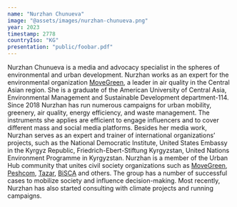 ```yaml
---
name: "Nurzhan Chunueva"
image: "@assets/images/nurzhan-chunueva.png"
year: 2023
timestamp: 2778
countryIso: "KG"
presentation: "public/foobar.pdf"
---
```


Nurzhan Chunueva is a media and advocacy specialist in the spheres of environmental and urban development. Nurzhan works as an expert for the environmental organization [MoveGreen](https://movegreen.kg/), a leader in air quality in the Central Asian region. She is a graduate of the American University of Central Asia, Environmental Management and Sustainable Development department-114. Since 2018 Nurzhan has run numerous campaigns for urban mobility, greenery, air quality, energy efficiency, and waste management. The instruments she applies are efficient to engage influencers and to cover different mass and social media platforms. Besides her media work, Nurzhan serves as an expert and trainer of international organizations’ projects, such as the National Democratic Institute, United States Embassy in the Kyrgyz Republic, Friedrich-Ebert-Stiftung Kyrgyzstan, United Nations Environment Programme in Kyrgyzstan. Nurzhan is a member of the Urban Hub community that unites civil society organizations such as [MoveGreen](https://movegreen.kg/), [Peshcom](https://peshcom.org/), [Tazar](https://www.linkedin.com/company/tazar-app/), [BiSCA](https://bishci.com/en/home/) and others. The group has a number of successful cases to mobilize society and influence decision-making. Most recently, Nurzhan has also started consulting with climate projects and running campaigns.
